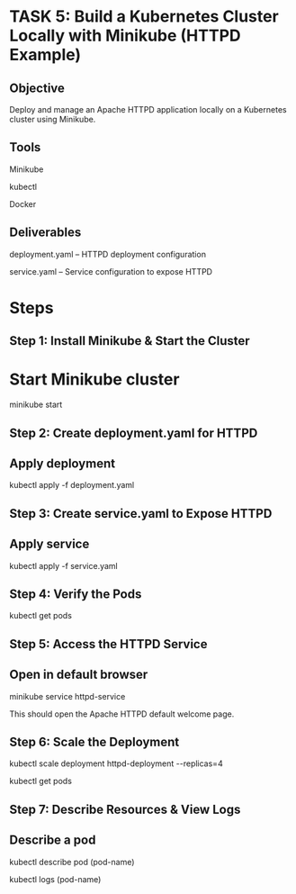 # TASK 5: Build a Kubernetes Cluster Locally with Minikube (HTTPD Example)

## Objective
Deploy and manage an Apache HTTPD application locally on a Kubernetes cluster using Minikube.

## Tools
Minikube

kubectl

Docker

## Deliverables
deployment.yaml – HTTPD deployment configuration

service.yaml – Service configuration to expose HTTPD


# Steps
## Step 1: Install Minikube & Start the Cluster
 # Start Minikube cluster
minikube start

## Step 2: Create deployment.yaml for HTTPD
## Apply deployment
kubectl apply -f deployment.yaml

## Step 3: Create service.yaml to Expose HTTPD
## Apply service
kubectl apply -f service.yaml

## Step 4: Verify the Pods
kubectl get pods

## Step 5: Access the HTTPD Service
## Open in default browser
minikube service httpd-service

This should open the Apache HTTPD default welcome page.

## Step 6: Scale the Deployment
kubectl scale deployment httpd-deployment --replicas=4


kubectl get pods

## Step 7: Describe Resources & View Logs
## Describe a pod
kubectl describe pod (pod-name)


kubectl logs (pod-name)
